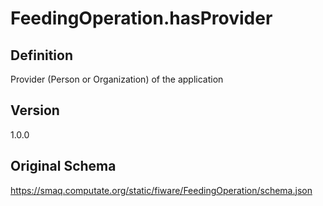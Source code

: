 # FeedingOperation.hasProvider

## Definition
Provider (Person or Organization) of the application

## Version
1.0.0

## Original Schema
https://smaq.computate.org/static/fiware/FeedingOperation/schema.json

